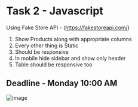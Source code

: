 # Task 2 - Javascript

Using Fake Store API - (https://fakestoreapi.com/)
<br />
1. Show Products along with appropriate columns
2. Every other thing is Static
3. Should be responsive
4. In mobile hide sidebar and show only header
5. Table should be responsive too

## Deadline - Monday 10:00 AM

![image](https://github.com/sampath99999/Codeschool--3.0-Batch-1/assets/112122835/d6251022-e97e-433e-92df-0361fd036934)
